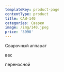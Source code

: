 ```yaml
---
templateKey: product-page
contentType: product
title: САИ-140
categories: Сварки
image: /img/140.jpeg
price: '3990'
---
```

Сварочный аппарат 

вес 

переносной
